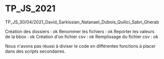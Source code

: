 # TP_JS_2021
TP_JS_30/04/2021_David_Sarkissian_Natanael_Dubois_Quilici_Sabri_Gherab

Création des dossiers : ok
Renommer les fichiers : ok
Reporter les valeurs de la bbox : ok
Création d'un fichier csv : ok
Remplissage du fichier csv : ok

Nous n'avons pas réussi à diviser le code en différentes fonctions à placer dans des scripts secondaires.
